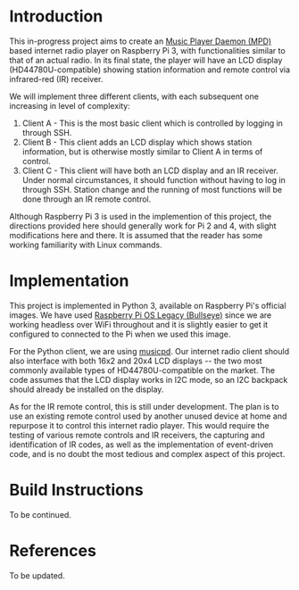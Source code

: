 # Introduction

This in-progress project aims to create an [Music Player Daemon (MPD)](https://www.musicpd.org/) based internet radio player on Raspberry Pi 3, with functionalities similar to that of an actual radio. In its final state, the player will have an LCD display (HD44780U-compatible) showing station information and remote control via infrared-red (IR) receiver.

We will implement three different clients, with each subsequent one increasing in level of complexity:

1. Client A - This is the most basic client which is controlled by logging in through SSH.
2. Client B - This client adds an LCD display which shows station information, but is otherwise mostly similar to Client A in terms of control.
3. Client C - This client will have both an LCD display and an IR receiver. Under normal circumstances, it should function without having to log in through SSH. Station change and the running of most functions will be done through an IR remote control.

Although Raspberry Pi 3 is used in the implemention of this project, the directions provided here should generally work for Pi 2 and 4, with slight modifications here and there. It is assumed that the reader has some working familiarity with Linux commands.

# Implementation

This project is implemented in Python 3, available on Raspberry Pi's official images. We have used [Raspberry Pi OS Legacy (Bullseye)](https://www.raspberrypi.com/software/operating-systems/) since we are working headless over WiFi throughout and it is slightly easier to get it configured to connected to the Pi when we used this image.

For the Python client, we are using [musicpd](https://pypi.org/project/python-musicpd/). Our internet radio client should also interface with both 16x2 and 20x4 LCD displays -- the two most commonly available types of HD44780U-compatible on the market. The code assumes that the LCD display works in I2C mode, so an I2C backpack should already be installed on the display.

As for the IR remote control, this is still under development. The plan is to use an existing remote control used by another unused device at home and repurpose it to control this internet radio player. This would require the testing of various remote controls and IR receivers, the capturing and identification of IR codes, as well as the implementation of event-driven code, and is no doubt the most tedious and complex aspect of this project.

# Build Instructions

To be continued.

# References

To be updated.
